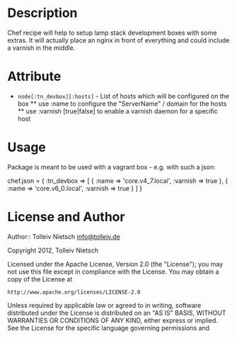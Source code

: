 Description
===========

Chef recipe will help to setup lamp stack development boxes with some extras.
It will actually place an nginx in front of everything and could include a varnish in the middle.


Attribute
==========

* `node[:tn_devbox][:hosts]` - List of hosts which will be configured on the box
** use :name to configure the "ServerName" / domain for the hosts
** use :varnish [true|false] to enable a varnish daemon for a specific host

Usage
=====

Package is meant to be used with a vagrant box - e.g. with such a json:

   chef.json = {
        :tn_devbox => [
            { :name => 'core.v4_7.local', :varnish => true },
            { :name => 'core.v6_0.local', :varnish => true }
        ]
    }

License and Author
==================

Author:: Tolleiv Nietsch <info@tolleiv.de>

Copyright 2012, Tolleiv Nietsch

Licensed under the Apache License, Version 2.0 (the "License");
you may not use this file except in compliance with the License.
You may obtain a copy of the License at

    http://www.apache.org/licenses/LICENSE-2.0

Unless required by applicable law or agreed to in writing, software
distributed under the License is distributed on an "AS IS" BASIS,
WITHOUT WARRANTIES OR CONDITIONS OF ANY KIND, either express or implied.
See the License for the specific language governing permissions and
